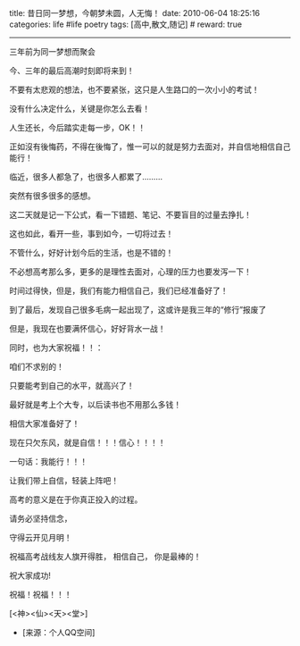 title: 昔日同一梦想，今朝梦未圆，人无悔！ 
date: 2010-06-04 18:25:16
categories: life #life poetry
tags: [高中,散文,随记]  # <!--more-->
reward: true

---

三年前为同一梦想而聚会


今、三年的最后高潮时刻即将来到！

不要有太悲观的想法，也不要紧张，这只是人生路口的一次小小的考试！

没有什么决定什么，关键是你怎么去看！

人生还长，今后踏实走每一步，OK！！

正如沒有後悔药，不得在後悔了，惟一可以的就是努力去面对，并自信地相信自己能行！

<!--more-->

临近，很多人都急了，也很多人都累了………

突然有很多很多的感想。



这二天就是记一下公式，看一下错题、笔记、不要盲目的过量去挣扎！



这也如此，看开一些，事到如今，一切将过去！

不管什么，好好计划今后的生活，也是不错的！

不必想高考那么多，更多的是理性去面对，心理的压力也要发泻一下！



时间过得快，但是，我们有能力相信自己，我们已经准备好了！



到了最后，发现自己很多毛病一起出现了，这或许是我三年的“修行”报废了

但是，我现在也要满怀信心，好好背水一战！



同时，也为大家祝福！！：

咱们不求别的！

只要能考到自己的水平，就高兴了！

最好就是考上个大专，以后读书也不用那么多钱！

相信大家准备好了！

现在只欠东风，就是自信！！！信心！！！！

一句话：我能行！！！

让我们带上自信，轻装上阵吧！



高考的意义是在于你真正投入的过程。

请务必坚持信念，

守得云开见月明！

祝福高考战线友人旗开得胜，
相信自己，
你是最棒的！

祝大家成功!

祝福！祝福！！！

[<神><仙><天><堂>]


- [来源：个人QQ空间]
